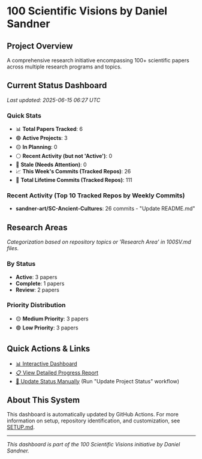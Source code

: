 # 100 Scientific Visions by Daniel Sandner

## Project Overview
A comprehensive research initiative encompassing 100+ scientific papers across multiple research programs and topics.

## Current Status Dashboard
*Last updated: 2025-06-15 06:27 UTC*

### Quick Stats
- 📊 **Total Papers Tracked**: 6
- 🟢 **Active Projects**: 3
- 🟡 **In Planning**: 0
- ⚪ **Recent Activity (but not 'Active')**: 0
- 🔴 **Stale (Needs Attention)**: 0
- 📈 **This Week's Commits (Tracked Repos)**: 26 
- 📜 **Total Lifetime Commits (Tracked Repos)**: 111

### Recent Activity (Top 10 Tracked Repos by Weekly Commits)
- **sandner-art/SC-Ancient-Cultures**: 26 commits - "Update README.md"

## Research Areas
*Categorization based on repository topics or 'Research Area' in 100SV.md files.*

### By Status
- **Active**: 3 papers
- **Complete**: 1 papers
- **Review**: 2 papers

### Priority Distribution
- 🟡 **Medium Priority**: 3 papers
- 🟢 **Low Priority**: 3 papers

## Quick Actions & Links
- [📊 Interactive Dashboard](https://sandner-art.github.io/100-Scientific-Visions-Hub/)
- [📋 View Detailed Progress Report](./reports/detailed-progress.md)
- [🔄 Update Status Manually](../../actions) (Run "Update Project Status" workflow)

## About This System
This dashboard is automatically updated by GitHub Actions. For more information on setup, repository identification, and customization, see [SETUP.md](./setup.md).

---

*This dashboard is part of the 100 Scientific Visions initiative by Daniel Sandner.*